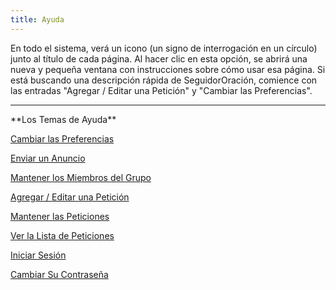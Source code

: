 ```yaml
---
title: Ayuda
---
```


En todo el sistema, verá un icono (un signo de interrogación en un círculo) junto al título de cada página. Al hacer clic en esta opción, se abrirá una nueva y pequeña ventana con instrucciones sobre cómo usar esa página. Si está buscando una descripción rápida de SeguidorOración, comience con las entradas "Agregar / Editar una Petición" y "Cambiar las Preferencias".

----

<p class="pt-center-text">**Los Temas de Ayuda**</p>

[Cambiar las Preferencias](./small-group/preferences.html)

[Enviar un Anuncio](./small-group/announcement.html)

[Mantener los Miembros del Grupo](./small-group/members.html)

[Agregar / Editar una Petición](./requests/edit.html)

[Mantener las Peticiones](./requests/maintain.html)

[Ver la Lista de Peticiones](./requests/view.html)

[Iniciar Sesión](./user/log-on.html)

[Cambiar Su Contraseña](./user/password.html)
